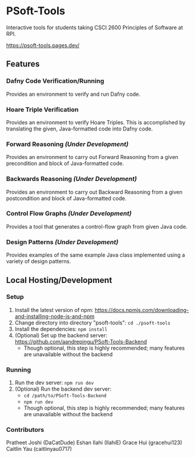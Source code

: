 # PSoft-Tools
Interactive tools for students taking CSCI 2600 Principles of Software at RPI.

https://psoft-tools.pages.dev/
## Features
### Dafny Code Verification/Running
Provides an environment to verify and run Dafny code.
### Hoare Triple Verification
Provides an environment to verify Hoare Triples. This is accomplished by translating the given, Java-formatted code into Dafny code.
### Forward Reasoning *(Under Development)*
Provides an environment to carry out Forward Reasoning from a given precondition and block of Java-formatted code.
### Backwards Reasoning *(Under Development)*
Provides an environment to carry out Backward Reasoning from a given postcondition and block of Java-formatted code.
### Control Flow Graphs *(Under Development)*
Provides a tool that generates a control-flow graph from given Java code.
### Design Patterns *(Under Development)*
Provides examples of the same example Java class implemented using a variety of design patterns.
## Local Hosting/Development
### Setup
1. Install the latest version of npm: https://docs.npmjs.com/downloading-and-installing-node-js-and-npm
2. Change directory into directory "psoft-tools": `cd ./psoft-tools`
3. Install the dependencies: `npm install`
4. (Optional) Set up the backend server: https://github.com/aandrepingu/PSoft-Tools-Backend 
    - Though optional, this step is highly recommended; many features are unavailable without the backend
### Running
1. Run the dev server: `npm run dev`
2. (Optional) Run the backend dev server: 
    - `cd /path/to/PSoft-Tools-Backend`
    - `npm run dev`
    - Though optional, this step is highly recommended; many features are unavailable without the backend
### Contributors
Pratheet Joshi (DaCatDude)
Eshan Ilahi (IlahiE)
Grace Hui (gracehui123)
Caitlin Yau (caitlinyau0717)